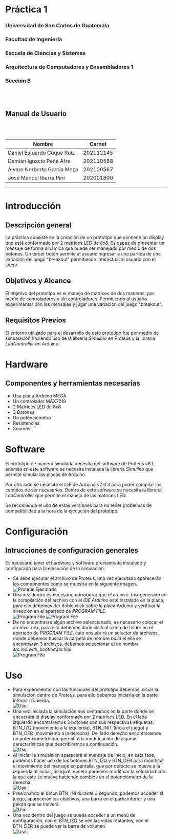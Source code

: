 # **Práctica 1**
### Universidad de San Carlos de Guatemala
### Facultad de Ingeniería
### Escuela de Ciencias y Sistemas
### Arquitectura de Computadores y Ensambladores 1
### Sección B
<br></br>

## **Manual de Usuario**
<br></br>

| Nombre | Carnet | 
| --- | --- |
| Daniel Estuardo Cuque Ruíz | 202112145 |
| Damián Ignacio Peña Afre | 202110568 |
| Alvaro Norberto García Meza | 202109567 |
| José Manuel Ibarra Pirir | 202001800 |
----
# **Introducción**
## Descripción general
La práctica consiste en la creación de un prototipo que contiene un display que está conformado por 2 matrices LED de 8x8. Es capaz de presentar un mensaje de forma dinámica que puede ser manejado por medio de dos botones. Un tercer botón permite al usuario ingresar a una partida de una variación del juego "breakout" permitiendo interactual al usuario con el juego. 
## Objetivos y Alcance
El objetivo del prototipo es el manejo de matrices de dos maneras: por medio de controladores y sin controladores. Permitiendo al usuario experimentar con los mensajes y jugar una variación del juego "breakout". 
## Requisitos Previos 
El entorno utilizado para el desarrollo de este prototipo fue por medio de simualación haciendo uso de la libreria *Simulino* en Proteus y la libreria *LedController* en Arduino.
# **Hardware**
## Componentes y herramientas necesarias
- Una placa Arduino MEGA
- Un controlador MAX7219
- 2 Matrices LED de 8x8
- 3 Botones
- Un potenciómetro
- Resistencias
- Sounder
# **Software**
El prototipo de manera simulada necesita del software de Proteus v8.1, además en este software se necesita instalada la librería *Simulino* que permite simular las placas de Arduino. <p> Por otro lado se necesita el IDE de Arduino v2.0.3 para poder compilar los cambios de ser necesarios. Dentro de este software se necesita la libreria *LedController* que permite el manejo de las matrices LED. <p> Se recomienda el uso de estas versiones para no tener problemas de compatibilidad a la hora de la ejecución del prototipo.
# **Configuración**
## Intrucciones de configuración generales
Es necesario tener el hardware y software previamente instalado y configurado para la ejecución de la simulación.

- Se debe ejecutar el archivo de Proteus, una vez ejecutado aparecerán los componentes como se muestra en la siguiente imagen. <br>
![Proteus Ejecutado](./images/usuario/instrucciones1.jpg)
- Una vez dentro es necesario corroborar que el archivo *.hex* generado en la compilación del archivo con el *IDE Arduino* esté instalado en la placa, para ello debemos dar doble click sobre la placa Arduino y verificar la dirección en el apartado de *PROGRAM FILE*. <br>
![Program File](./images/usuario/instrucciones2.jpg)
![Program File](./images/usuario/instrucciones3.jpg)
- De no encontrarse algún archivo seleccionado, es necesario colocar el archivo *.hex*, para ello debemos darle click al ícono de folder en el apartado de *PROGRAM FILE*, esto nos abrirá un selector de archivos, donde debemos buscar la carpeta de nombre *build* el ella se encontrarán 3 archivos, debemos seleccionar el de nombre *src.ino.with_bootloader.hex* <br>
![Program File](./images/usuario/instrucciones4.jpg)
# **Uso**
- Para experimentar con las funciones del prototipo debemos iniciar la simulación dentro de *Proteus*, para ello debemos iniciarla en la parte inferior izquierda. <br>
![Uso](./images/usuario/uso1.jpg)
- Una vez iniciada la simulación nos centramos en la parte donde se encuentra el display conformado por 2 matrices LED. En el lado izquierdo encontraremos 3 botones con sus respectivas etiquetas: BTN_IZQ (movimiento a la izquierda), BTN_INIT (incia el juego) y BTN_DER (movimiento a la derecha). Del lado derecho encontraremos un potenciometro que permitirá la modificación de algunas características que describiremos a continuación. <br>
![Uso](./images/usuario/uso2.jpg)
- Al iniciar la simualción aparecerá el mensaje de inicio, en esta fase, podemos hacer uso de los botones BTN_IZQ y BTN_DER para modificar el movimiento del mensaje en pantalla, que por defecto se mueve a la izquierda al iniciar, de igual manera podemos modificar la velocidad con la que este se mueve haciendo cambios en el potenciómetro de la derecha. <br>
![Uso](./images/usuario/uso3.jpg)
- Presionando el botón BTN_INI durante 3 segundo, podemos acceder al juego, aparecerán los objetivos, una barra en el parte inferior y una pelota que se moverá. <br>
![Uso](./images/usuario/uso4.jpg)
- Una vez dentro del juego se puede acceder a un menú de configuración, con el BTN_IZQ se ven las vidas restantes, con el BTN_DER se puede ver la barra de volumen. <br>
![Uso](./images/usuario/uso5.jpg)